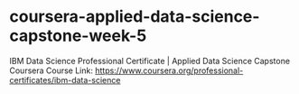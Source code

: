 # coursera-applied-data-science-capstone-week-5
IBM Data Science Professional Certificate | Applied Data Science Capstone Coursera Course
Link: https://www.coursera.org/professional-certificates/ibm-data-science
